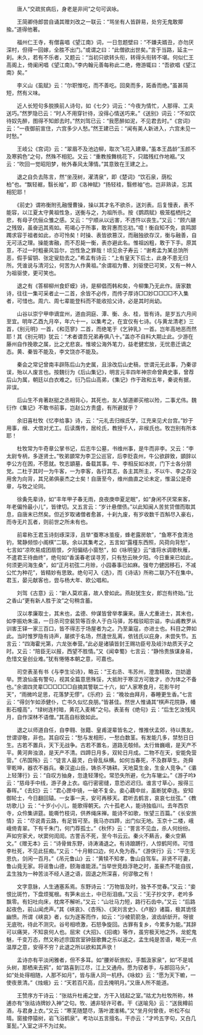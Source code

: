 <!-- { "loadSidebar": true } -->
　　唐人“交疏贫病后，身老是非间”之句可讽咏。

　　王简卿侍郎尝自诵其赠刘改之一联云：“骂坐有人皆辟易，处穷无鬼敢揶揄。”道得他著。

　　福州仁王寺，有僧喜唱《望江南》词，一日忽题壁曰：“不嫌夫婿丑，亦勿厌深村，但得一回嫁，全胜不出门。”或谓之曰：“此僧欲出世矣。”言于当路，延主一刹。未久，若有不乐者，又题云：“当初只欲转头衔，转得头衔转不堪。何似仁王高阁上，倚阑闲唱《望江南》。”李内翰元善每称此二绝，倦游辄曰：“吾欲唱《望江南》矣。”

　　李义山《虱赋》云：“尔职惟吃，而不善吃。回臭而多，跖香而绝。”虽甚简短，然有义味。

　　近人长短句多脱换前人诗句，如《七夕》词云：“今夜为情忙，人那得、工夫送巧。”然罗隐已云：“时人不用穿针待，没得心情送巧来。”《送别》词云：“不如饮待奴先醉，图得不知郎去时。”然刘驾已云：“我愿醉如泥，不见君去时。”《宫词》云：“一夜御前宣住，六宫多少人愁。”然王建已云：“闻有美人新进入，六宫未见一时愁。”

　　王岐公《宫词》云：“翠眉不及池边柳，取次飞花入建章。”虽本王昌龄“玉颜不及寒鸦色”之句，然殊不相犯。又云：“重教按舞桃花下，只踏残红作地裀。”又云：“吹回一觉昭阳梦，帐外春风太薄情。”其意致在王建之上。

　　退之自负去陈言，然“坐茂树，濯清泉”，即《楚词》“饮石泉，荫松柏”也。“飘轻裾，翳长袖”，即《洛神赋》“扬轻袿，翳修袖”也。岂非熟读，忘其相犯耶！

　　《前史》谓祢衡附孔融慢曹操，操以其才名不欲杀，送刘表。后复慢表，表不能容，以江夏太守黄祖性急，送衡与之，为祖所杀。按《鹦鹉赋》极笼槛栖托之悲，有母子伉俪众雏之感。又云：“宁顺从以远害，不违忤以丧生。”又云：“顾六翮之残毁，虽奋迅其焉如。苟竭心于所事，敢背惠而忘初。”噫！衡自知不免，哀鸣踯躅求容于祖者如此，亦可怜矣！时操、表皆欲篡汉，而融独欲存汉，衡与融善，自无可活之理。操能害融，而不忍毙一衡，表亦避此名。惟祖凶粗，敢于下手。原其意，不过一时粗豪风旨尔，岂性急之罪哉！顷见余子寿云：“谢希孟为某总饷所恶，假手留钥、张定叟劾去之。”希孟有诗云：“上有皇天下后土，此身不患无归所。凭谁说与清河公，何苦为人作黄祖。”余谓祖为曹、刘驱使已可笑，又有一种人为祖驱使，更可笑也。

　　退之有《答柳柳州食虾蟆》诗，是柳倡而韩和矣，今柳集乃无此作。唐家数诗，往往一集可采者止一二首，余皆不必传，而传子厚诗□□妙□□□□不入集者，可惜也。周六、周七辈能登科而不能收拾父诗，必是其时尚幼。

　　山谷以崇宁甲申谪宜州，道由洞庭、潭、衡、永、桂，皆有诗。是岁五六月间至宜。明年乙酉九月卒，年六十一，以集考之，在宜仅有七诗。《与黄龙清老》三首，《别元明》一首，《和范寥》二首，而绝笔于《乞钟乳》一首。岂年高地恶而然耶！其《别元明》犹云：“术者谓吾兄弟寿俱八十。”盖亦不自料大期止此。少游在藤州自作挽歌之属，比之尤悲哀。惟坡公海外笔力，益老健宏放，无忧患迁谪之态。黄、秦皆不能及，李文饶亦不能及。

　　秦会之常记曾南丰辟陈后山为史属，且涂改后山史稿，世谓元无此事，乃秦谬误，殆以人废言也。按魏衍为《后山集记》，明言元丰四年神宗命曾典史事，曾荐后山为属，朝廷以白衣难之。衍乃后山高弟，《集记》作于政和五年，秦说有据，非误。

　　后山生不肯著赵挺之丞相背心，其死也，友人邹道卿买棺以殓，二事尤伟。魏衍作《集记》不敢书前事，岂赵公方贵盛，有所避就乎？

　　余旧喜杜牧《忆李给事》诗，云：“元礼去归缑氏学，江充来见犬台宫。”妙于用事，缑、犬借对尤工。后读膺传，居纶氏，教授千人，非缑氏也。牧岂别有所本耶！

　　杜牧常为牛奇章公掌书记，后志牛公墓，书维州事，是牛而非李。又云：“李太尉专柄，多逐贤士。”牧弟顗常为李卫公巡官，后李贬袁州，牛公欲辟致，顗辞以李公方在困，不愿就。牧志顗墓，备载其事。牛、李相反如冰炭，门下士各分朋党。二杜于其时一为牛客，一为李客，各行其志，各主其所主，不以牛、李之存没用舍为向背，其兄弟俱豪杰之士矣！自唐至今，维州曲直之论未定，惟温公是奇章，与牧之论同。

　　徐夤先辈诗，如“丰年甲子春无雨，良夜庚申夏足眠”，如“身闲不厌常来客，年老偏怜最小儿”，皆律切。又五言云：“岁计悬僧债。”以此知闽人苦贫贷僧而取其息，自唐末已然矣。但近岁取诸僧者愈甚，十刹九废，有岁收数千百斛尽入豪右，而寺无片瓦者，则前世之所未有也。

　　前辈称王君玉诗刻琢深淳，且举“蚕寒冰茧瘦，蜂老露房欹”，“鱼寒不食清池钓，鹭静频惊小阁棋”二联。余以其集考之，五言如“露槿东西照，风荷向背愁”，七言如“凉吹易成团扇恨，夕阳偏结小窗愁”，如《咏明皇》云“谁将水调歌秋雁，不遣君王待曲终”，绝句如“香溪春老误寻芳，只有愁云映夕阳。今日重来已如此，何须更问海生桑”，如“正月初弦二月赊，小园春事已如麻。强夸力健因移石，不减公忙为种花”，皆精妙有思致。绝句可入《选》，而《诗话》所称二联乃不在集中。君玉，晏元献客也，尝与杨大年、欧公唱和。

　　刘驾《古意》云：“新人莫欢喜，故人曾如此。燕赵犹生女，郎岂有终始。”比之香山“更有新人胜于汝”之句稍含蓄。

　　汉以孝廉取士，其末也，孟德、仲谋皆曾举孝廉来。唐人尤重进士，其末也，如李振劝朱温，一日杀司空裴贽等百余人于白马驿，苏楷驳昭宗谥，李山甫教罗从训害王铎一家三百口，皆不得志于场屋者为之。乃至巢寇，亦进士也。科目之弊如此。当时惟罗隐有诗声，屡摈于名场，然逢世乱离，依钱氏以庇身，未尝失节。五言云：“四海霍光第，六龙张奉营。”此必是诸镇皆封王赐功臣号及岐汴劫质天子之时。又云：“陪臣无以报，西望不胜情。”又《闻幸蜀》七言云：“静怜贵族谋身易，危惜文皇创业难。”犹有惓惓本朝之意，可嘉也。

　　司空表圣有书《与李生论诗》，略云：“王右丞、韦苏州，澄澹精致，岂妨遒举。贾浪仙虽有警句，视其全篇意思殊馁，大抵附于寒涩方可致才，亦为体之不备也。”余谓四灵辈□□□□□□自摘其警联二十六，如“人家寒食月，花影午时天”，“雨微吟足思，花落梦无憀”。《乐府》云：“晚妆由拜月，春睡更生香。”七言云：“得剑乍如添健仆，亡书久似忆良朋。”皆甚佳。然世人惟诵其“棋声花院静，幡影石幢高”，“绿树连村暗，黄花入麦稀”之句。表圣有《绝句》云：“后生乞汝残风月，自作深林不语僧。”其高自标致如此。

　　退之以师道自任，自李翱、张籍、皇甫湜辈皆名之，惟推伏孟郊，待以畏友。世谓谬敬，非也。其自叹云：“愁与发相形，一愁白数茎。有发能几多，禁愁日日生。古若不置兵，天下无战争。古若不置名，道路无攲倾。太行耸巍峨，是天产不平。黄河奔浊浪，是天产不清。四蹄日月多，双轮日月成。二物不在天，安能免营营。”《吊国殇》云：“徒言人最灵，白骨乱纵横。如何当春死，不及群草生。尧舜宰乾坤，器农不器兵。秦汉盗山岳，铸杀不铸耕。天地莫生金，生金人竞争。”《灞上轻薄行》云：“自叹方抽身，忽逢轻薄伦。常恐失所避，化为车辙尘。”《游子吟》云：“慈母手中线，游子身上衣。临行密密缝，意恐迟迟归。谁言寸草心，报得三春晖。”《去妇》云：“君心匣中镜，一破不复全。妾心藕中丝，虽断犹牵连。安知御轮士，今日翻回辕。一女事一夫，安可再移天。君听去鹤言，哀哀七丝弦。”《教坊歌儿》云：“十岁小小儿，能歌得朝天。六十孤老人，能诗独临川。去年西京寺，众伶集讲筵。能嘶竹枝词，供养绳床禅。能诗不如歌，怅望三百篇。”《长安旅情》云：“尽说青云路，有足皆可至。我马亦四蹄，出门似无地。玉京十二楼，峨峨倚青翠。下有千朱门，何门荐孤士。”《秋怀》云：“詈言不见血，杀人何纷纷。声如穷家犬，吠窦何訚訚。古詈舌不死，至今书云云。秦火不爇舌，秦火空爇文。”《赠无本》云：“诗骨耸东野，诗涛涌退之。有诗踉蹡行，人惊鹤阿师。可惜李杜死，不见此狂痴。”又云：“十月鲸口边，何人免为吞。”《游侠行》云：“平生无恩仇，剑闲一百月。”《吊元鲁山》云：“黄犊不知孝，鲁山自驾车。非贤不可妻，鲁山竟无家。将谣鲁山德，颐海谁能涯。”当举世竞趋浮艳之时，虽豪杰不能自拔，孟生独为一种苦淡不经人道之语，固退之所深喜，何谬敬之有！

　　文字意脉，人生通塞系焉。东野诗云：“万物皆及时，独予不觉春。”又云：“妾恨比斑竹，下盘烦冤根。有笋未出土，中已衔泪痕。”又云：“无子抄文字，老吟多飘零。有妇吐向床，枕席不解听。”又云：“山壮马力短，路行石齿中。”又云：“后路起夜色，前山闻虎声。”其《峡哀》、《杏殇》、《哭刘言史》、《卢殷》诸篇，极其诡怪幽愤。所谓《峡哀》者，似为逐客而作，如云：“沙棱箭箭急，波齿龂龂开。呀彼无底吮，待此不测灾。谷号相喷激，石怒争旋回。古罪有复乡，今累多为能。”其辞可以痛哭，不知哀何人也。屈宋《大招》、《招魂》等作，虽穷极天地之外，龙蛇鬼魅，千变万态，然又称述宗国宫室钟鼓歌舞之乐以返之。孟生纯是苦语，略无一点温厚之意，安得不穷？此退之所以欲和其声欤！

　　孟诗亦有平淡闲雅者，但不多耳。如“腰斧斫旅松，手瓢汲家泉”，如“不是城头树，那栖来去鸦”，如“路喜到江尽，江上又通舟。愿为驭者手，与郎回马头”，如“处处得相随，人那不如月”，皆与唐人同一机杼。《咏蚊》云：“愿为天下幮，一使夜景清。”《烛蛾》云：“天若百尺高，应去掩明月。”又唐人所不能道。

　　王赞序方干诗云：“张祜升杜甫之堂，方干入钱起之室。”祜尤为杜牧所称，林逋亦有“张祜诗牌妙入神”之句。牧、逋非轻许可者。干《送喻凫》云：“送我樽前酒，与君身上衣。”又云：“寒芜随楚尽，落叶渡淮稀。”又“坐月何曾夜，听松不似晴。窗接停猿树，岩飞浴鹤泉”。考功以五言擅名，干亦云：“才吟五字句，又白几茎髭。”入室之评不为过矣。

